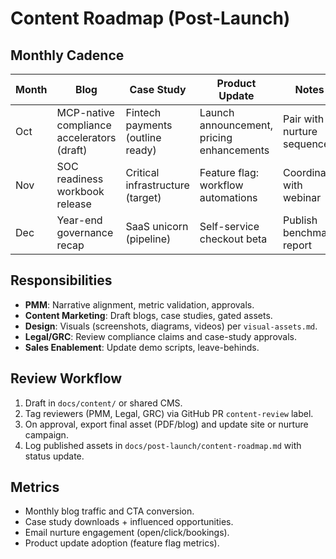 # Content Roadmap (Post-Launch)

## Monthly Cadence
| Month | Blog | Case Study | Product Update | Notes |
| --- | --- | --- | --- | --- |
| Oct | MCP-native compliance accelerators (draft) | Fintech payments (outline ready) | Launch announcement, pricing enhancements | Pair with nurture sequence |
| Nov | SOC readiness workbook release | Critical infrastructure (target) | Feature flag: workflow automations | Coordinate with webinar |
| Dec | Year-end governance recap | SaaS unicorn (pipeline) | Self-service checkout beta | Publish benchmark report |

## Responsibilities
- **PMM**: Narrative alignment, metric validation, approvals.
- **Content Marketing**: Draft blogs, case studies, gated assets.
- **Design**: Visuals (screenshots, diagrams, videos) per `visual-assets.md`.
- **Legal/GRC**: Review compliance claims and case-study approvals.
- **Sales Enablement**: Update demo scripts, leave-behinds.

## Review Workflow
1. Draft in `docs/content/` or shared CMS.
2. Tag reviewers (PMM, Legal, GRC) via GitHub PR `content-review` label.
3. On approval, export final asset (PDF/blog) and update site or nurture campaign.
4. Log published assets in `docs/post-launch/content-roadmap.md` with status update.

## Metrics
- Monthly blog traffic and CTA conversion.
- Case study downloads + influenced opportunities.
- Email nurture engagement (open/click/bookings).
- Product update adoption (feature flag metrics).

